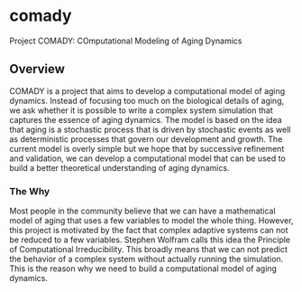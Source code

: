 <!-- @format -->

# comady

Project COMADY: COmputational Modeling of Aging Dynamics

## Overview

COMADY is a project that aims to develop a computational model of aging dynamics. Instead of focusing too much on the biological details of aging, we ask whether it is possible to write a complex system simulation that captures the essence of aging dynamics. The model is based on the idea that aging is a stochastic process that is driven by stochastic events as well as deterministic processes that govern our development and growth. The current model is overly simple but we hope that by successive refinement and validation, we can develop a computational model that can be used to build a better theoretical understanding of aging dynamics.

### The Why

Most people in the community believe that we can have a mathematical model of aging that uses a few variables to model the whole thing. However, this project is motivated by the fact that complex adaptive systems can not be reduced to a few variables. Stephen Wolfram calls this idea the Principle of Computational Irreducibility. This broadly means that we can not predict the behavior of a complex system without actually running the simulation. This is the reason why we need to build a computational model of aging dynamics.
